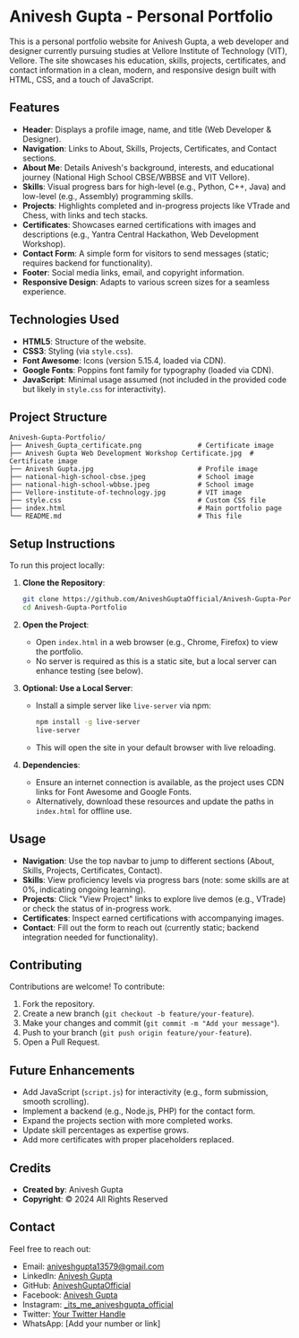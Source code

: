 # Anivesh Gupta - Personal Portfolio

This is a personal portfolio website for Anivesh Gupta, a web developer and designer currently pursuing studies at Vellore Institute of Technology (VIT), Vellore. The site showcases his education, skills, projects, certificates, and contact information in a clean, modern, and responsive design built with HTML, CSS, and a touch of JavaScript.

## Features

- **Header**: Displays a profile image, name, and title (Web Developer & Designer).
- **Navigation**: Links to About, Skills, Projects, Certificates, and Contact sections.
- **About Me**: Details Anivesh's background, interests, and educational journey (National High School CBSE/WBBSE and VIT Vellore).
- **Skills**: Visual progress bars for high-level (e.g., Python, C++, Java) and low-level (e.g., Assembly) programming skills.
- **Projects**: Highlights completed and in-progress projects like VTrade and Chess, with links and tech stacks.
- **Certificates**: Showcases earned certifications with images and descriptions (e.g., Yantra Central Hackathon, Web Development Workshop).
- **Contact Form**: A simple form for visitors to send messages (static; requires backend for functionality).
- **Footer**: Social media links, email, and copyright information.
- **Responsive Design**: Adapts to various screen sizes for a seamless experience.

## Technologies Used

- **HTML5**: Structure of the website.
- **CSS3**: Styling (via `style.css`).
- **Font Awesome**: Icons (version 5.15.4, loaded via CDN).
- **Google Fonts**: Poppins font family for typography (loaded via CDN).
- **JavaScript**: Minimal usage assumed (not included in the provided code but likely in `style.css` for interactivity).

## Project Structure

```
Anivesh-Gupta-Portfolio/
├── Anivesh_Gupta_certificate.png              # Certificate image
├── Anivesh Gupta Web Development Workshop Certificate.jpg  # Certificate image
├── Anivesh Gupta.jpg                          # Profile image
├── national-high-school-cbse.jpeg             # School image
├── national-high-school-wbbse.jpeg            # School image
├── Vellore-institute-of-technology.jpg        # VIT image
├── style.css                                  # Custom CSS file
├── index.html                                 # Main portfolio page
└── README.md                                  # This file
```

## Setup Instructions

To run this project locally:

1. **Clone the Repository**:
   ```bash
   git clone https://github.com/AniveshGuptaOfficial/Anivesh-Gupta-Portfolio.git
   cd Anivesh-Gupta-Portfolio
   ```

2. **Open the Project**:
   - Open `index.html` in a web browser (e.g., Chrome, Firefox) to view the portfolio.
   - No server is required as this is a static site, but a local server can enhance testing (see below).

3. **Optional: Use a Local Server**:
   - Install a simple server like `live-server` via npm:
     ```bash
     npm install -g live-server
     live-server
     ```
   - This will open the site in your default browser with live reloading.

4. **Dependencies**:
   - Ensure an internet connection is available, as the project uses CDN links for Font Awesome and Google Fonts.
   - Alternatively, download these resources and update the paths in `index.html` for offline use.

## Usage

- **Navigation**: Use the top navbar to jump to different sections (About, Skills, Projects, Certificates, Contact).
- **Skills**: View proficiency levels via progress bars (note: some skills are at 0%, indicating ongoing learning).
- **Projects**: Click "View Project" links to explore live demos (e.g., VTrade) or check the status of in-progress work.
- **Certificates**: Inspect earned certifications with accompanying images.
- **Contact**: Fill out the form to reach out (currently static; backend integration needed for functionality).

## Contributing

Contributions are welcome! To contribute:

1. Fork the repository.
2. Create a new branch (`git checkout -b feature/your-feature`).
3. Make your changes and commit (`git commit -m "Add your message"`).
4. Push to your branch (`git push origin feature/your-feature`).
5. Open a Pull Request.

## Future Enhancements

- Add JavaScript (`script.js`) for interactivity (e.g., form submission, smooth scrolling).
- Implement a backend (e.g., Node.js, PHP) for the contact form.
- Expand the projects section with more completed works.
- Update skill percentages as expertise grows.
- Add more certificates with proper placeholders replaced.

## Credits

- **Created by**: Anivesh Gupta
- **Copyright**: © 2024 All Rights Reserved

## Contact

Feel free to reach out:
- Email: [aniveshgupta13579@gmail.com](mailto:aniveshgupta13579@gmail.com)
- LinkedIn: [Anivesh Gupta](https://www.linkedin.com/in/anivesh-gupta-40897a28a)
- GitHub: [AniveshGuptaOfficial](https://github.com/AniveshGuptaOfficial)
- Facebook: [Anivesh Gupta](https://www.facebook.com/Anivesh.GuptaJi)
- Instagram: [_its_me_aniveshgupta_official](https://www.instagram.com/_its_me_aniveshgupta_official)
- Twitter: [Your Twitter Handle](https://twitter.com/yourcompany)
- WhatsApp: [Add your number or link]
